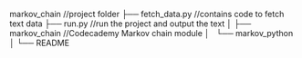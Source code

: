 markov_chain			//project folder
├── fetch_data.py		//contains code to fetch text data
├── run.py			//run the project and output the text
│
├── markov_chain		//Codecademy Markov chain module
│   └── markov_python
│
└── README
